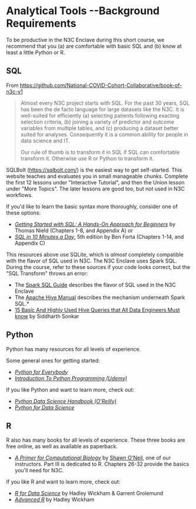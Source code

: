 Analytical Tools --Background Requirements
=================

To be productive in the N3C Enclave during this short course, we recommend that you (a) are comfortable with basic SQL and (b) know at least a little Python or R.

SQL
----------------------

From https://github.com/National-COVID-Cohort-Collaborative/book-of-n3c-v1
> Almost every N3C project starts with SQL.  For the past 30 years, SQL has been the de facto language for large datasets like the N3C. It is well-suited for efficiently (a) selecting patients following exacting selection criteria, (b) joining a variety of predictor and outcome variables from multiple tables, and (c) producing a dataset better suited for analyses. Consequently it is a common ability for people in data science and IT.
>
> Our rule of thumb is to transform it in SQL if SQL can comfortable transform it. Otherwise use R or Python to transform it.

SQLBolt (<https://sqlbolt.com/>) is the easiest way to get self-started.  This website teaches and evaluates you in small manageable chunks.  Complete the first 12 lessons under "Interactive Tutorial", and then the Union lesson under "More Topics".  The later lessons are good too, but not used in N3C workflows.

If you'd like to learn the basic syntax more thoroughly, consider one of these options:

* [*Getting Started with SQL: A Hands-On Approach for Beginners*](https://www.amazon.com/Getting-Started-SQL-Hands-Beginners/dp/1491938617/) by Thomas Nield (Chapters 1-8, and Appendix A) or
* [*SQL in 10 Minutes a Day*](https://www.amazon.com/SQL-Minutes-Sams-Teach-Yourself/dp/0135182794), 5th edition by Ben Forta (Chapters 1-14, and Appendix C)

This resources above use SQLite, which is *almost* completely compatible with the flavor of SQL used in N3C.  The N3C Enclave uses Spark SQL.  During the course, refer to these sources if your code looks correct, but the "SQL Transform" throws an error:

* The [Spark SQL Guide](https://spark.apache.org/docs/latest/sql-ref-syntax-qry-select.html) describes the flavor of SQL used in the N3C Enclave
* The [Apache Hive Manual](https://spark.apache.org/docs/latest/sql-ref-syntax-qry-select.html) describes the mechanism underneath Spark SQL.* 
* [15 Basic And Highly Used Hive Queries that All Data Engineers Must know](https://www.analyticsvidhya.com/blog/2020/12/15-basic-and-highly-used-hive-queries-that-all-data-engineers-must-know/) by Siddharth Sonkar

Python
----------------------
Python has many resources for all levels of experience. 

Some general ones for getting started:
* [*Python for Everybody*](https://www.py4e.com/) 
* [*Introduction To Python Programming (Udemy)*](https://www.udemy.com/course/pythonforbeginnersintro/?LSNPUBID=JVFxdTr9V80&ranEAID=JVFxdTr9V80&ranMID=39197&ranSiteID=JVFxdTr9V80-Hrdo.3OzB9u4kSvhJb.AqA&utm_medium=udemyads&utm_source=aff-campaign) 

If you like Python and want to learn more, check out:
* [*Python Data Science Handbook (O'Reilly)*](https://jakevdp.github.io/PythonDataScienceHandbook/)
* [*Python for Data Science*](https://cognitiveclass.ai/courses/python-for-data-science)

R
----------------------
R also has many books for all levels of experience.  These three books are free online, as well as available as paperback.

* [*A Primer for Computational Biology*](https://open.oregonstate.education/computationalbiology/) by [Shawn O'Neil](https://som.ucdenver.edu/Profiles/Faculty/Profile/35866), one of our instructors.  Part III is dedicated to R.  Chapters 26-32 provide the basics you'll need for N3C.

If you like R and want to learn more, check out:
* [*R for Data Science*](https://r4ds.had.co.nz/) by Hadley Wickham & Garrent Grolemund
* [*Advanced R*](https://adv-r.hadley.nz/) by Hadley Wickham
